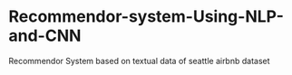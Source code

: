 # Recommendor-system-Using-NLP-and-CNN
Recommendor System based on textual data of seattle airbnb dataset
